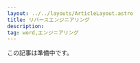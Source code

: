 ```yaml
---
layout: ../../layouts/ArticleLayout.astro
title: リバースエンジニアリング
description:
tag: word,エンジニアリング
---
```


この記事は準備中です。